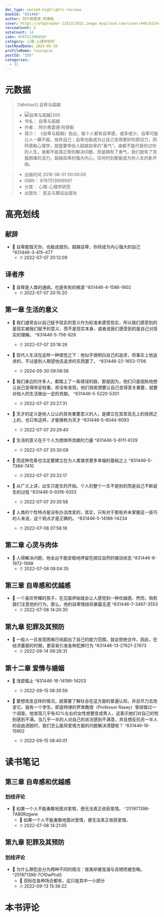 ```yaml
---
doc_type: weread-highlights-reviews
bookId: "831446"
author: 阿尔弗雷德·阿德勒
cover: https://wfqqreader-1252317822.image.myqcloud.com/cover/446/831446/t7_831446.jpg
reviewCount: 2
noteCount: 14
isbn: 9787513909587
category: 心理-心理学研究
lastReadDate: 2024-05-30
profileName: lusongcai
postId: "155"
categories:
  - 11
---
```

# 元数据
> [!abstract] 自卑与超越
> - ![ 自卑与超越|200](https://wfqqreader-1252317822.image.myqcloud.com/cover/446/831446/t7_831446.jpg)
> - 书名： 自卑与超越
> - 作者： 阿尔弗雷德·阿德勒
> - 简介：     《自卑与超越》指出，每个人都有自卑感，或多或少。自卑可能让人一蹶不振、放弃自己；自卑也能成为让自己变得更好的原动力，而阿德勒心理学，就是要带给人超越自卑的“勇气”。谁都不能代替你过你的人生，谁都不能真正帮你解决问题，但是拥有了勇气，我们就有了克服困难的活力，超越自卑的强大内心，任何时刻都能成为你人生的新开始。

> - 出版时间 2016-06-01 00:00:00
> - ISBN： 9787513909587
> - 分类： 心理-心理学研究
> - 出版社： 民主与建设出版社


# 高亮划线

## 献辞


- 📌 自卑能毁灭你，也能成就你。超越自卑，你将成为内心强大的自己 ^831446-3-415-477
    - ⏱ 2022-07-07 20:12:09 
## 译者序


- 📌 自卑是人类的通病，也是失败的根源 ^831446-4-1586-1602
    - ⏱ 2022-07-07 20:15:20 
## 第一章 生活的意义


- 📌 我们通常会以自己赋予现实的意义作为标准来感受现实，所以我们感受到的是现实被我们赋予的意义，而不是现实本身，或者说我们感受到的是自己对现实的理解。 ^831446-5-756-828
    - ⏱ 2022-07-07 20:18:26 

- 📌 现代人生活在这样一种错觉之下：他似乎很明白自己的追求，但事实上他追求的，不过是别人期望他去追求的东西罢了。 ^831446-22-1653-1706
    - ⏱ 2024-05-30 09:08:56 

- 📌 我们身边的许多人，都踏上了一条错误的路，那是因为，他们只是固执地想让自己变得举足轻重，却没有发现，他们倘若想要让自己变得至关重要，就要对他人的生活做出一定的贡献。 ^831446-5-5220-5301
    - ⏱ 2022-07-07 20:27:31 

- 📌 天才的定义是他人公认的具有重要意义的人，是建立在其至高无上的效用之上的，也只有这样，才能够称为天才 ^831446-5-6044-6093
    - ⏱ 2022-07-07 20:29:40 

- 📌 生活的意义在于个人为团体所贡献的力量 ^831446-5-6111-6129
    - ⏱ 2022-07-07 20:30:08 

- 📌 而这种完善也注定要建立在为人类谋求更多幸福的基础之上 ^831446-5-7384-7410
    - ⏱ 2022-07-07 20:32:17 

- 📌 从广义上讲，出生只是生的开始。个人的整个一生不是别的而是自己不断诞生的过程 ^831446-5-9316-9353
    - ⏱ 2022-07-07 20:35:58 

- 📌 人类的个性特点是没有办法改变的，其实，只有对于那些并未掌握这一技巧的人来说，这个观点才是正确的。 ^831446-5-14186-14234
    - ⏱ 2022-07-08 07:58:18 
## 第二章 心灵与肉体


- 📌 人得解决问题，他永远不能安稳地停留在顺应自然的被动状态 ^831446-6-1972-1999
    - ⏱ 2022-07-08 08:04:35 
## 第三章 自卑感和优越感


- 📌 一个喜欢夸耀的孩子，在见面伊始就会让人感觉到一种优越感，然而，倘若我们注意他的行为，那么，他的自卑情结将暴露无遗 ^831446-7-3497-3553
    - ⏱ 2022-07-08 14:20:30 
## 第九章 犯罪及其预防


- 📌 一般人一旦发现困难已经超出了自己的能力范围，就会拒绝合作，因此，在经济萎靡的时期，更容易引发各种犯罪行为 ^831446-13-27621-27673
    - ⏱ 2022-09-14 08:28:31 
## 第十二章 爱情与婚姻


- 📌 浅尝辄止 ^831446-16-14199-14203
    - ⏱ 2022-09-15 08:35:59 

- 📌 要想改变这样的情况，就需要了解社会在这方面的普遍认知，并且尽力去改变它。我有一个学生，即底特律的罗席教授（Professor Rasey）曾经做过一个调查，他发现几乎有42%左右的女性想要变成男人，这表示她们对自己的性别感到不满。当几乎一半的人对自己的状况感到不满意，并且想反抗另一半人的自由洒脱时，我们怎么能将爱情方面的问题解决清楚呢？ ^831446-16-15902
    - ⏱ 2022-09-15 08:40:01 
# 读书笔记

## 第三章 自卑感和优越感

### 划线评论
- 📌 如果一个人不能勇敢地面对爱情，便无法真正收获爱情。  ^251971398-7AB0Rzgww
    - 💭 如果一个人不能勇敢地面对爱情，便无法真正收获爱情。
    - ⏱ 2022-07-08 14:21:05
   
## 第九章 犯罪及其预防

### 划线评论
- 📌 为什么罪犯会分为两种不同的情况：俊美却被宠溺与丑陋而被忽略。  ^251971398-7Cf0wPhdS
    - 💭 双标在各种场合都有，这只是其中一小部分
    - ⏱ 2022-09-13 15:36:22
   
# 本书评论
